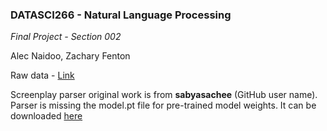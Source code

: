 ### DATASCI266 - Natural Language Processing
*Final Project - Section 002*

Alec Naidoo, Zachary Fenton

Raw data - [Link](https://huggingface.co/datasets/mocboch/movie_scripts/tree/main)

Screenplay parser original work is from __sabyasachee__ (GitHub user name). Parser is missing the model.pt file for pre-trained model weights. It can be downloaded [here](https://github.com/usc-sail/mica-screenplay-parser/tree/main/screenplayparser)
